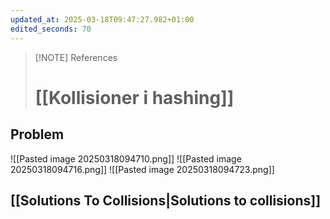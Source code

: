 ```yaml
---
updated_at: 2025-03-18T09:47:27.982+01:00
edited_seconds: 70
---
```


> [!NOTE] References 
> # [[Kollisioner i hashing]]
## Problem
![[Pasted image 20250318094710.png]]
![[Pasted image 20250318094716.png]]
![[Pasted image 20250318094723.png]]

## [[Solutions To Collisions|Solutions to collisions]]

